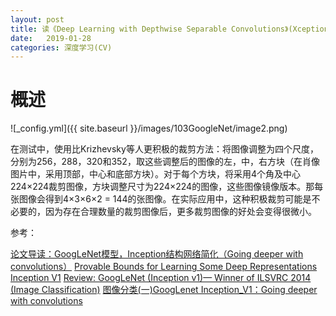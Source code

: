 ```yaml
---
layout: post
title: 读《Deep Learning with Depthwise Separable Convolutions》(Xception)
date:   2019-01-28
categories: 深度学习(CV)
---  
```


# 概述  



![_config.yml]({{ site.baseurl }}/images/103GoogleNet/image2.png)    

在测试中，使用比Krizhevsky等人更积极的裁剪方法：将图像调整为四个尺度，分别为256，288，320和352，取这些调整后的图像的左，中，右方块（在肖像图片中，采用顶部，中心和底部方块）。对于每个方块，将采用4个角及中心224×224裁剪图像，方块调整尺寸为224×224的图像，这些图像镜像版本。那每张图像会得到4×3×6×2 = 144的张图像。在实际应用中，这种积极裁剪可能是不必要的，因为存在合理数量的裁剪图像后，更多裁剪图像的好处会变得很微小。    

参考：

[论文导读：GoogLeNet模型，Inception结构网络简化（Going deeper with convolutions）](https://blog.csdn.net/FJY_sunshine/article/details/82775583)
[Provable Bounds for Learning Some Deep Representations](https://arxiv.org/abs/1310.6343)  
[Inception V1](https://www.jianshu.com/p/22e3af789f4e)
[Review: GoogLeNet (Inception v1)— Winner of ILSVRC 2014 (Image Classification)](https://medium.com/coinmonks/paper-review-of-googlenet-inception-v1-winner-of-ilsvlc-2014-image-classification-c2b3565a64e7)
[图像分类(一)GoogLenet Inception_V1：Going deeper with convolutions](https://www.cnblogs.com/Lilu-1226/p/10588058.html])